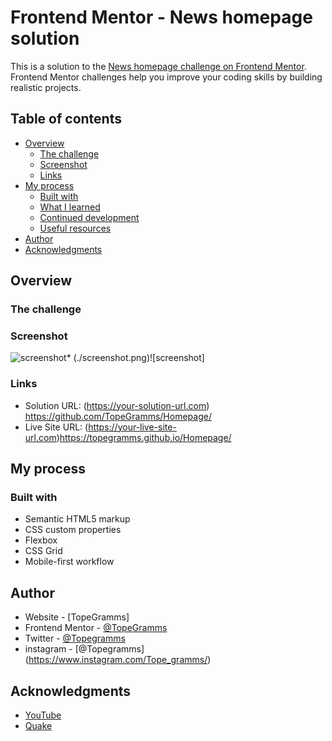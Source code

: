 # Frontend Mentor - News homepage solution

This is a solution to the [News homepage challenge on Frontend Mentor](https://www.frontendmentor.io/challenges/news-homepage-H6SWTa1MFl). Frontend Mentor challenges help you improve your coding skills by building realistic projects. 

## Table of contents

- [Overview](#overview)
  - [The challenge](#the-challenge)
  - [Screenshot](#screenshot)
  - [Links](#links)
- [My process](#my-process)
  - [Built with](#built-with)
  - [What I learned](#what-i-learned)
  - [Continued development](#continued-development)
  - [Useful resources](#useful-resources)
- [Author](#author)
- [Acknowledgments](#acknowledgments)

## Overview
### The challenge
### Screenshot

![screenshot](../../../../../OneDrive/Pictures/Screenshots/screenshot.png)*
(./screenshot.png)![screenshot]
### Links

- Solution URL: (https://your-solution-url.com) https://github.com/TopeGramms/Homepage/
- Live Site URL: (https://your-live-site-url.com)https://topegramms.github.io/Homepage/

## My process

### Built with

- Semantic HTML5 markup
- CSS custom properties
- Flexbox
- CSS Grid
- Mobile-first workflow


## Author

- Website - [TopeGramms]
- Frontend Mentor - [@TopeGramms](https://www.frontendmentor.io/profile/Topegramms)
- Twitter - [@Topegramms](https://www.twitter.com/Topegramms)
- instagram - [@Topegramms] (https://www.instagram.com/Tope_gramms/)


## Acknowledgments
- [YouTube](www.youtube.com)
- [Quake](https://www.instagram.com/quake_silver/)
